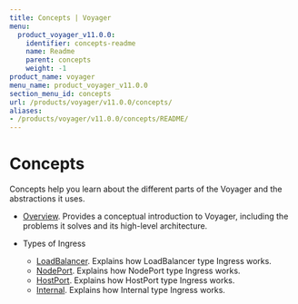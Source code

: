 ```yaml
---
title: Concepts | Voyager
menu:
  product_voyager_v11.0.0:
    identifier: concepts-readme
    name: Readme
    parent: concepts
    weight: -1
product_name: voyager
menu_name: product_voyager_v11.0.0
section_menu_id: concepts
url: /products/voyager/v11.0.0/concepts/
aliases:
- /products/voyager/v11.0.0/concepts/README/
---
```


# Concepts

Concepts help you learn about the different parts of the Voyager and the abstractions it uses.

- [Overview](/products/voyager/v11.0.0/concepts/overview). Provides a conceptual introduction to Voyager, including the problems it solves and its high-level architecture.

- Types of Ingress
  - [LoadBalancer](/products/voyager/v11.0.0/concepts/ingress-types/loadbalancer). Explains how LoadBalancer type Ingress works.
  - [NodePort](/products/voyager/v11.0.0/concepts/ingress-types/nodeport). Explains how NodePort type Ingress works.
  - [HostPort](/products/voyager/v11.0.0/concepts/ingress-types/hostport). Explains how HostPort type Ingress works.
  - [Internal](/products/voyager/v11.0.0/concepts/ingress-types/internal). Explains how Internal type Ingress works.
